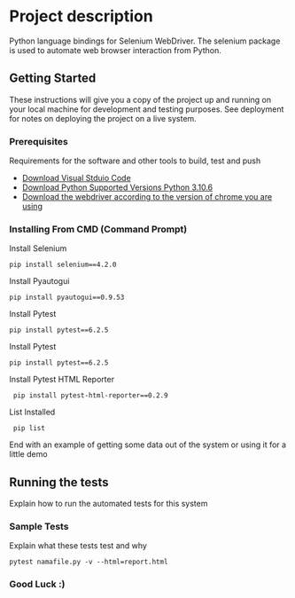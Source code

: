 # Project description

Python language bindings for Selenium WebDriver.
The selenium package is used to automate web browser interaction from Python.

## Getting Started

These instructions will give you a copy of the project up and running on
your local machine for development and testing purposes. See deployment
for notes on deploying the project on a live system.

### Prerequisites

Requirements for the software and other tools to build, test and push 
- [Download Visual Stduio Code](https://code.visualstudio.com/download)
- [Download Python Supported Versions Python 3.10.6](https://www.python.org/downloads/release/python-3106/)
- [Download the webdriver according to the version of chrome you are using](https://chromedriver.chromium.org/downloads)

### Installing From CMD (Command Prompt)

Install Selenium 

    pip install selenium==4.2.0

Install Pyautogui

    pip install pyautogui==0.9.53

Install Pytest

    pip install pytest==6.2.5

Install Pytest

    pip install pytest==6.2.5
  
Install Pytest HTML Reporter

     pip install pytest-html-reporter==0.2.9
    
List Installed

     pip list
     
End with an example of getting some data out of the system or using it
for a little demo

## Running the tests

Explain how to run the automated tests for this system

### Sample Tests

Explain what these tests test and why

    pytest namafile.py -v --html=report.html

### Good Luck :)
